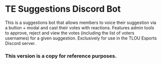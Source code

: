# TE Suggestions Discord Bot

This is a suggestions bot that allows members to voice their suggestion via a button + modal and cast their votes with reactions.
Features admin tools to approve, reject and view the votes (including the list of voters usernames) for a given suggestion.
Exclusively for use in the TLOU Esports Discord server.

### This version is a copy for reference purposes.
